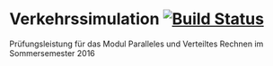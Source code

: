 # Verkehrssimulation [![Build Status](https://travis-ci.com/kutzilla/trafficsimulator.svg?token=sVFsn6MbRsFLvenMx9sG&branch=master)](https://travis-ci.com/kutzilla/trafficsimulator)

Prüfungsleistung für das Modul Paralleles und Verteiltes Rechnen im Sommersemester 2016
